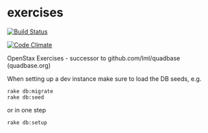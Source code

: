 exercises
=========

[![Build Status](https://travis-ci.org/openstax/exercises.svg?branch=master)](https://travis-ci.org/openstax/exercises)

[![Code Climate](https://codeclimate.com/github/openstax/exercises.png)](https://codeclimate.com/github/openstax/exercises)

OpenStax Exercises - successor to github.com/lml/quadbase (quadbase.org)

When setting up a dev instance make sure to load the DB seeds, e.g.

```
rake db:migrate
rake db:seed
```

or in one step

```
rake db:setup
```
